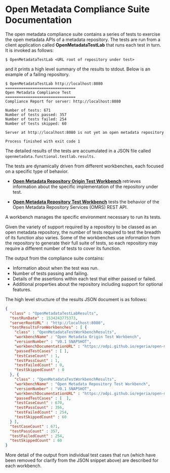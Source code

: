 <!-- SPDX-License-Identifier: Apache-2.0 -->
<!-- Copyright Contributors to the ODPi Egeria project. -->

  
# Open Metadata Compliance Suite Documentation

The open metadata compliance suite contains a series of tests to exercise
the open metadata APIs of a metadata repository.  The tests are
run from a client application called **OpenMetadataTestLab** that
runs each test in turn.  It is invoked as follows:

```
$ OpenMetadataTestLab <URL root of repository under test>

```
and it prints a high level summary of the results to stdout.  Below is an
example of a failing repository.

```
$ OpenMetadataTestLab http://localhost:8080
===============================
Open Metadata Compliance Test  
===============================
Compliance Report for server: http://localhost:8080

Number of tests: 671
Number of tests passed: 357
Number of tests failed: 254
Number of tests skipped: 60

Server at http://localhost:8080 is not yet an open metadata repository

Process finished with exit code 1
```

The detailed results of the tests are accumulated
in a JSON file called `openmetadata.functional.testlab.results`.

The tests are dynamically driven from different workbenches, each focused
on a specific type of behavior.

* **[Open Metadata Repository Origin Test Workbench](origin-workbench)** retrieves
information about the specific implementation of the repository under test.

* **[Open Metadata Repository Test Workbench](repository-workbench)** tests
the behavior of the Open Metadata Repository Services (OMRS) REST API.

A workbench manages the specific environment necessary to run its tests.

Given the variety of support required by a repository to be classed as
an open metadata repository, the number of tests required to test the
breadth of its function also varies.
Some of the workbenches use information
from the repository to generate their full suite of tests, so each repository
may require a different number of tests to cover its function.

The output from the compliance suite contains:
* Information about when the test was run.
* Number of tests passing and failing.
* Details of the assertions within each test that either passed or failed.
* Additional properties about the repository including support for
optional features.

The high level structure of the results JSON document is as follows:

```json
{
  "class" : "OpenMetadataTestLabResults",
  "testRunDate" : 1534243775373,
  "serverRootURL" : "http://localhost:8080",
  "testResultsFromWorkbenches" : [ {
    "class" : "OpenMetadataTestWorkbenchResults",
    "workbenchName" : "Open Metadata Origin Test Workbench",
    "versionNumber" : "V0.1 SNAPSHOT",
    "workbenchDocumentationURL" : "https://odpi.github.io/egeria/open-metadata-compliance-suite/docs/origin-workbench",
    "passedTestCases" : [ ],
    "testCaseCount" : 1,
    "testPassCount" : 1,
    "testFailedCount" : 0,
    "testSkippedCount" : 0
  }, {
    "class" : "OpenMetadataTestWorkbenchResults",
    "workbenchName" : "Open Metadata Repository Test Workbench",
    "versionNumber" : "V0.1 SNAPSHOT",
    "workbenchDocumentationURL" : "https://odpi.github.io/egeria/open-metadata-compliance-suite/docs/repository-workbench",
    "passedTestCases" : [  ],
    "testCaseCount" : 670,
    "testPassCount" : 356,
    "testFailedCount" : 254,
    "testSkippedCount" : 60
  } ],
  "testCaseCount" : 671,
  "testPassCount" : 357,
  "testFailedCount" : 254,
  "testSkippedCount" : 60
}
```
More detail of the output from individual test cases that run
(which have been removed for clarify from the JSON snippet
above) are described for each workbench.